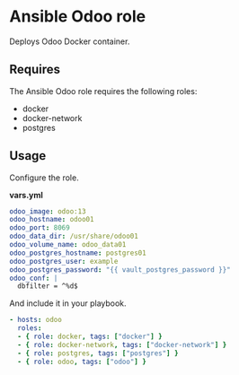 # Ansible Odoo role

Deploys Odoo Docker container.

## Requires

The Ansible Odoo role requires the following roles:

* docker
* docker-network
* postgres

## Usage

Configure the role.

**vars.yml**

```yml
odoo_image: odoo:13
odoo_hostname: odoo01
odoo_port: 8069
odoo_data_dir: /usr/share/odoo01
odoo_volume_name: odoo_data01
odoo_postgres_hostname: postgres01
odoo_postgres_user: example
odoo_postgres_password: "{{ vault_postgres_password }}"
odoo_conf: |
  dbfilter = ^%d$
````

And include it in your playbook.

```yml
- hosts: odoo
  roles:
  - { role: docker, tags: ["docker"] }
  - { role: docker-network, tags: ["docker-network"] }
  - { role: postgres, tags: ["postgres"] }
  - { role: odoo, tags: ["odoo"] }
```